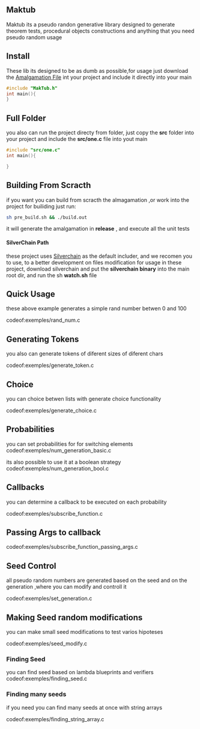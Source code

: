 
## Maktub
Maktub its a pseudo randon generative library designed to generate
theorem tests, procedural objects constructions and anything that you need
pseudo random usage

## Install
These lib its designed to be as dumb as possible,for usage just download the
[Amalgamation File](https://github.com/OUIsolutions/maktub/releases/download/v0.002/MakTub.h) int your project and include it directly into your main

```c
#include "MakTub.h"
int main(){
}
```


## Full Folder
you also can run the project directy from folder, just copy the **src** folder into
your project and include the **src/one.c** file into yout main
```c
#include "src/one.c"
int main(){

}

```
## Building From Scracth
if you want you can build from scracth the almagamation ,or work into the project
for builiding just run:
```sh
sh pre_build.sh && ./build.out
```
it will generate the amalgamation in **release** , and execute all the unit tests

#### SilverChain Path
these project uses [Silverchain](https://github.com/OUIsolutions/SilverChain) as
the default includer, and we recomen you to use, to a better development on files modification
for usage in these project, download silverchain and put the **silverchain binary**
into the main root dir, and run the sh **watch.sh** file


## Quick Usage
these above example generates a simple rand number betwen  0 and 100

codeof:exemples/rand_num.c

## Generating Tokens
you also can generate tokens of diferent sizes of diferent chars

codeof:exemples/generate_token.c

## Choice
you can choice betwen lists with generate choice functionality

codeof:exemples/generate_choice.c


## Probabilities
you can set probabilities for for switching elements
codeof:exemples/num_generation_basic.c

its also possible to use it at a boolean strategy
codeof:exemples/num_generation_bool.c

## Callbacks
you can determine a callback to be executed on each probability

codeof:exemples/subscribe_function.c

## Passing Args to callback
codeof:exemples/subscribe_function_passing_args.c


## Seed Control
all pseudo random numbers are generated based on the seed and on the
generation ,where you can modify and controll it

codeof:exemples/set_generation.c

## Making Seed random modifications
you can make small seed modifications to test varios hipoteses

codeof:exemples/seed_modify.c

### Finding Seed
you can find seed based on lambda blueprints and verifiers
codeof:exemples/finding_seed.c

### Finding many seeds
if you need you can find many seeds at once with string arrays


codeof:exemples/finding_string_array.c



